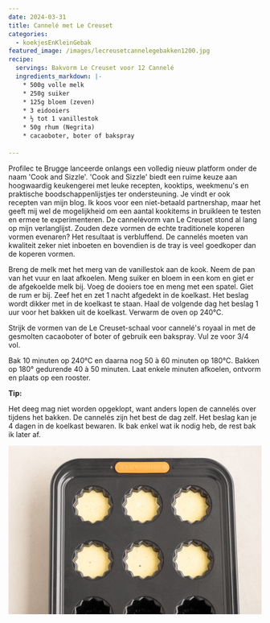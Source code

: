 ```yaml
---
date: 2024-03-31
title: Cannelé met Le Creuset
categories:
  - koekjesEnKleinGebak
featured_image: /images/lecreusetcannelegebakken1200.jpg
recipe:
  servings: Bakvorm Le Creuset voor 12 Cannelé 
  ingredients_markdown: |-
    * 500g volle melk 
    * 250g suiker
    * 125g bloem (zeven)
    * 3 eidooiers
    * ½ tot 1 vanillestok
    * 50g rhum (Negrita)
    * cacaoboter, boter of bakspray
   
---
```

Profilec te Brugge lanceerde onlangs een volledig nieuw platform onder de naam 'Cook and Sizzle'. 'Cook and Sizzle' biedt een ruime keuze aan hoogwaardig keukengerei met leuke recepten, kooktips, weekmenu's en praktische boodschappenlijstjes ter ondersteuning.
Je vindt er ook recepten van mijn blog.
Ik koos voor een niet-betaald partnershap, maar het geeft mij wel de mogelijkheid om een aantal kookitems in bruikleen te testen en ermee te experimenteren.
De cannelévorm van Le Creuset stond al lang op mijn verlanglijst.
Zouden deze vormen de echte traditionele koperen vormen evenaren?
Het resultaat is verbluffend. De cannelés moeten van kwaliteit zeker niet inboeten en bovendien is de tray is veel goedkoper dan de koperen vormen.


<!--more-->

Breng de melk met het merg van de vanillestok aan de kook.
Neem de pan van het vuur en laat afkoelen.
Meng suiker en bloem in een kom en giet er de afgekoelde melk bij. 
Voeg de dooiers toe en meng met een spatel. Giet de rum er bij.
Zeef het en zet 1 nacht afgedekt in de koelkast. Het beslag wordt dikker met in de koelkast te staan.
Haal de volgende dag het beslag 1 uur voor het bakken uit de koelkast.
Verwarm de oven op 240°C.
 
Strijk de vormen van de Le Creuset-schaal voor cannelé's royaal in met de gesmolten cacaoboter of boter of gebruik een bakspray. Vul ze voor 3/4 vol. 

Bak 10 minuten op 240°C en daarna nog 50 à 60 minuten op 180°C.
Bakken op 180° gedurende  40 à 50 minuten.
Laat enkele minuten afkoelen, ontvorm en plaats op een rooster. 


<b>Tip: </b>

Het deeg mag niet worden opgeklopt, want anders lopen de cannelés over tijdens het bakken.
De cannelés zijn het best de dag zelf.
Het beslag kan je 4 dagen in de koelkast bewaren. Ik bak enkel wat ik nodig heb, de rest bak ik later af. 

![](/images/lecreusetcannele1200.jpg)
